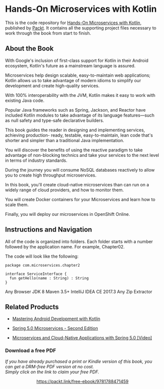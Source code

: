 


# Hands-On Microservices with Kotlin
This is the code repository for [Hands-On Microservices with Kotlin](https://www.packtpub.com/web-development/microservices-kotlin?utm_source=github&utm_medium=repository&utm_campaign=9781788471459), published by [Packt](https://www.packtpub.com/?utm_source=github). It contains all the supporting project files necessary to work through the book from start to finish.
## About the Book
With Google's inclusion of first-class support for Kotlin in their Android ecosystem, Kotlin's future as a mainstream language is assured.

Microservices help design scalable, easy-to-maintain web applications; Kotlin allows us to take advantage of modern idioms to simplify our development and create high-quality services.

With 100% interoperability with the JVM, Kotlin makes it easy to work with existing Java code.

Popular Java frameworks such as Spring, Jackson, and Reactor have included Kotlin modules to take advantage of its language features—such as null safety and type-safe declarative builders.

This book guides the reader in designing and implementing services, achieving production- ready, testable, easy-to-maintain, lean code that's shorter and simpler than a traditional Java implementation.

You will discover the benefits of using the reactive paradigm to take advantage of non-blocking technics and take your services to the next level in terms of industry standards.

During the journey you will consume NoSQL databases reactively to allow you to create high throughput microservices.

In this book, you'll create cloud-native microservices than can run on a widely range of cloud providers, and how to monitor them.

You will create Docker containers for your Microservices and learn how to scale them.

Finally, you will deploy our microservices in OpenShift Online.

## Instructions and Navigation
All of the code is organized into folders. Each folder starts with a number followed by the application name. For example, Chapter02.



The code will look like the following:
```
package com.microservices.chapter2

interface ServiceInterface {
  fun getHello(name : String) : String
}
```

Any Browser
JDK 8
Maven 3.5+
IntelliJ IDEA CE 2017.3
Any Zip Extractor

## Related Products
* [Mastering Android Development with Kotlin](https://www.packtpub.com/application-development/mastering-android-development-kotlin?utm_source=github&utm_medium=repository&utm_campaign=9781788473699)

* [Spring 5.0 Microservices - Second Edition](https://www.packtpub.com/application-development/spring-50-microservices-second-edition?utm_source=github&utm_medium=repository&utm_campaign=9781787127685)

* [Microservices and Cloud-Native Applications with Spring 5.0 [Video]](https://www.packtpub.com/application-development/microservices-and-cloud-native-applications-spring-50-video?utm_source=github&utm_medium=repository&utm_campaign=9781788831727)
### Download a free PDF

 <i>If you have already purchased a print or Kindle version of this book, you can get a DRM-free PDF version at no cost.<br>Simply click on the link to claim your free PDF.</i>
<p align="center"> <a href="https://packt.link/free-ebook/9781788471459">https://packt.link/free-ebook/9781788471459 </a> </p>